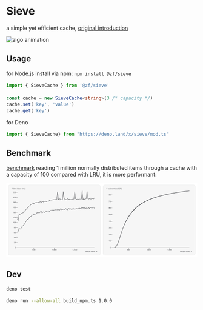 # Sieve

a simple yet efficient cache, [original introduction](https://cachemon.github.io/SIEVE-website/blog/2023/12/17/sieve-is-simpler-than-lru/)

![algo animation](https://cachemon.github.io/SIEVE-website/blog/assets/sieve/sieve_diagram_animation.gif)

## Usage

for Node.js install via npm: `npm install @zf/sieve`

```typescript
import { SieveCache } from '@zf/sieve'

const cache = new SieveCache<string>(3 /* capacity */)
cache.set('key', 'value')
cache.get('key')
```

for Deno

```typescript
import { SieveCache} from "https://deno.land/x/sieve/mod.ts"
```

## Benchmark

[benchmark](/benchmark.ts) reading 1 million normally distributed items through a cache with a capacity of 100 compared with LRU,
it is more performant:

![chart](/chart.png)

## Dev

```sh
deno test
```

```sh
deno run --allow-all build_npm.ts 1.0.0
```
